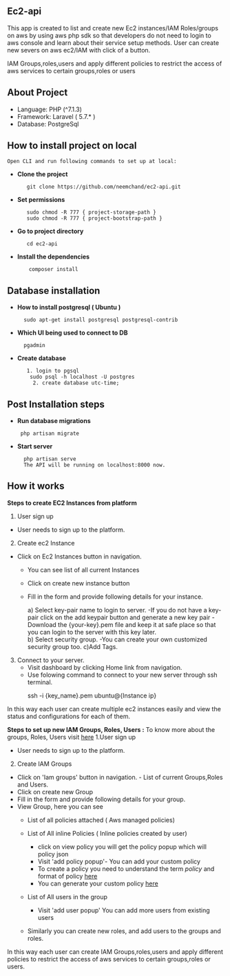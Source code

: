 
## Ec2-api

This app is created to list and create new Ec2 instances/IAM Roles/groups on aws by using aws php sdk 
so that developers do not need to login to aws console and learn about their service setup methods.
User can create new severs on aws ec2/IAM with click of a button.

IAM Groups,roles,users and apply different policies to restrict the access of aws services to certain groups,roles or users

## About Project

- Language: PHP (^7.1.3)
- Framework: Laravel ( 5.7.* )
- Database: PostgreSql

## How to install project on local
  
    Open CLI and run following commands to set up at local:
   - **Clone the project**
        > 
            git clone https://github.com/neemchand/ec2-api.git

   - **Set permissions**
       >
            sudo chmod -R 777 { project-storage-path }
            sudo chmod -R 777 { project-bootstrap-path }

   - **Go to project directory**
       >
            cd ec2-api       

 - **Install the dependencies**    
 >
           composer install
  


## Database installation
- **How to install postgresql ( Ubuntu )**
    >
        sudo apt-get install postgresql postgresql-contrib
- **Which UI being used to connect to DB**
    >
        pgadmin
- **Create  database**
    >
         1. login to pgsql
          sudo psql -h localhost -U postgres    
           2. create database utc-time;

## Post Installation steps
 - **Run database migrations**
    >
        php artisan migrate

- **Start server**
    >
        php artisan serve
        The API will be running on localhost:8000 now.


## **How it works**
**Steps to create EC2 Instances from platform**

1. User sign up 
  - User needs to sign up to the platform.

2. Create ec2 Instance 
  - Click on Ec2 Instances button in navigation.
    - You can see list of all current Instances
    - Click on create new instance button
    - Fill in the form and provide following details for your instance.

        a) Select key-pair name to login to server. 
           -If you do not have a key-pair click on the add keypair button and generate a new key pair
           -Download the {your-key}.pem file and keep it at safe place so that you can login to the server with this key later.  
        b) Select security group.
           -You can create your own customized security group too.
        c)Add Tags.
    
3. Connect to your server.  
     - Visit dashboard by clicking Home link from navigation.
     - Use folowing command to connect to your new server through ssh terminal. 
        > 
        ssh -i {key_name}.pem ubuntu@{Instance ip}
  
  In this way each user can create multiple ec2 instances easily and view the status and configurations for each of them. 


**Steps to set up new IAM Groups, Roles, Users :** 
  To know more about the groups, Roles, Users visit <a href="https://docs.aws.amazon.com/IAM/latest/UserGuide/id.html" target="_blank" >here</a> 
1.User sign up 
  - User needs to sign up to the platform.

2. Create IAM Groups 
  - Click on  'Iam groups' button in navigation.
        - List of current Groups,Roles and Users. 
  - Click on create new Group      
  - Fill in the form and provide following details for your group.
  - View Group, here you can see   
    - List of all policies attached ( Aws managed policies)  
    - List of All inline Policies  ( Inline policies created by user) 
        - click on view policy you will get the policy popup which will policy json 
        - Visit 'add policy popup'- You can add your custom policy
        - To create a policy you need to understand the term *policy* and format of policy <a href="https://docs.aws.amazon.com/IAM/latest/UserGuide/access_policies.html" target="_blank" >here</a>
        - You can generate your custom policy  <a href="https://awspolicygen.s3.amazonaws.com/policygen.html" target="_blank" >here</a>
            
    - List of All users in the group 
        - Visit 'add user popup' You can add more users from existing users
   
    - Similarly you can create new roles, and add users to the groups and roles. 
  
  In this way each user can create IAM Groups,roles,users and apply different policies to restrict the access of aws services to certain groups,roles or users. 
